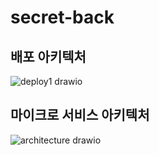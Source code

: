 # secret-back

## 배포 아키텍처

![deploy1 drawio](https://github.com/user-attachments/assets/321d14aa-ff3e-49d1-9ce2-444c337c0997)

## 마이크로 서비스 아키텍처
![architecture drawio](https://github.com/user-attachments/assets/16dbf991-e836-4f8d-bb8b-7a76f8135667)

